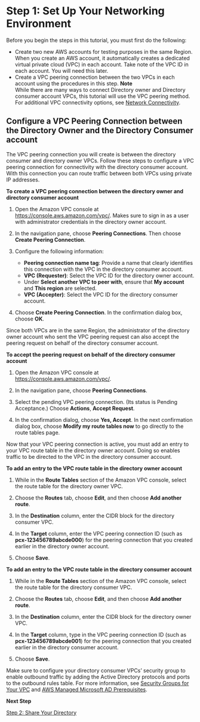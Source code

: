 # Step 1: Set Up Your Networking Environment<a name="step1_setup_networking"></a>

Before you begin the steps in this tutorial, you must first do the following:
+ Create two new AWS accounts for testing purposes in the same Region\. When you create an AWS account, it automatically creates a dedicated virtual private cloud \(VPC\) in each account\. Take note of the VPC ID in each account\. You will need this later\.
+ Create a VPC peering connection between the two VPCs in each account using the procedures in this step\. 
**Note**  
While there are many ways to connect Directory owner and Directory consumer account VPCs, this tutorial will use the VPC peering method\. For additional VPC connectivity options, see [Network Connectivity](ms_ad_directory_sharing_key_concepts.md#network_connectivity)\.

## Configure a VPC Peering Connection between the Directory Owner and the Directory Consumer account<a name="step1_configure_owner_account_vpc"></a>

The VPC peering connection you will create is between the directory consumer and directory owner VPCs\. Follow these steps to configure a VPC peering connection for connectivity with the directory consumer account\. With this connection you can route traffic between both VPCs using private IP addresses\.

**To create a VPC peering connection between the directory owner and directory consumer account**

1. Open the Amazon VPC console at [https://console\.aws\.amazon\.com/vpc/](https://console.aws.amazon.com/vpc/)\. Makes sure to sign in as a user with administrator credentials in the directory owner account\.

1. In the navigation pane, choose **Peering Connections**\. Then choose **Create Peering Connection**\.

1. Configure the following information:
   + **Peering connection name tag**: Provide a name that clearly identifies this connection with the VPC in the directory consumer account\. 
   + **VPC \(Requester\)**: Select the VPC ID for the directory owner account\. 
   + Under **Select another VPC to peer with**, ensure that **My account** and **This region** are selected\.
   + **VPC \(Accepter\)**: Select the VPC ID for the directory consumer account\. 

1. Choose **Create Peering Connection**\. In the confirmation dialog box, choose **OK**\.

Since both VPCs are in the same Region, the administrator of the directory owner account who sent the VPC peering request can also accept the peering request on behalf of the directory consumer account\.

**To accept the peering request on behalf of the directory consumer account**

1. Open the Amazon VPC console at [https://console\.aws\.amazon\.com/vpc/](https://console.aws.amazon.com/vpc/)\. 

1. In the navigation pane, choose **Peering Connections**\.

1. Select the pending VPC peering connection\. \(Its status is Pending Acceptance\.\) Choose **Actions**, **Accept Request**\.

1. In the confirmation dialog, choose **Yes, Accept**\. In the next confirmation dialog box, choose **Modify my route tables now** to go directly to the route tables page\.

Now that your VPC peering connection is active, you must add an entry to your VPC route table in the directory owner account\. Doing so enables traffic to be directed to the VPC in the directory consumer account\.

**To add an entry to the VPC route table in the directory owner account**

1. While in the **Route Tables** section of the Amazon VPC console, select the route table for the directory owner VPC\.

1. Choose the **Routes** tab, choose **Edit**, and then choose **Add another route**\.

1. In the **Destination** column, enter the CIDR block for the directory consumer VPC\.

1. In the **Target** column, enter the VPC peering connection ID \(such as **pcx\-123456789abcde000**\) for the peering connection that you created earlier in the directory owner account\.

1. Choose **Save**\.

**To add an entry to the VPC route table in the directory consumer account**

1. While in the **Route Tables** section of the Amazon VPC console, select the route table for the directory consumer VPC\.

1. Choose the **Routes** tab, choose **Edit**, and then choose **Add another route**\.

1. In the **Destination** column, enter the CIDR block for the directory owner VPC\.

1. In the **Target** column, type in the VPC peering connection ID \(such as **pcx\-123456789abcde001**\) for the peering connection that you created earlier in the directory consumer account\.

1. Choose **Save**\.

Make sure to configure your directory consumer VPCs’ security group to enable outbound traffic by adding the Active Directory protocols and ports to the outbound rules table\. For more information, see [Security Groups for Your VPC](https://docs.aws.amazon.com/vpc/latest/userguide/VPC_SecurityGroups.html) and [AWS Managed Microsoft AD Prerequisites](https://docs.aws.amazon.com/directoryservice/latest/admin-guide/ms_ad_getting_started_prereqs.html)\.

**Next Step**

[Step 2: Share Your Directory](step2_share_directory.md)
